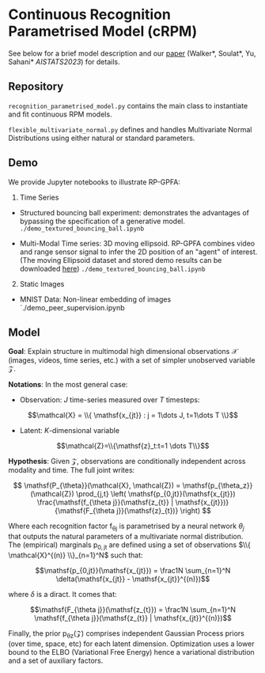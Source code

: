 
# Continuous Recognition Parametrised Model (cRPM)

See below for a brief model description and our [paper](https://arxiv.org/abs/2209.05661) (Walker\*, Soulat\*, Yu, Sahani\* *AISTATS2023*) for details.

## Repository

`recognition_parametrised_model.py` contains the main class to instantiate and fit continuous RPM models.

`flexible_multivariate_normal.py` defines and handles Multivariate Normal Distributions using either natural or standard parameters.

## Demo

We provide Jupyter notebooks to illustrate RP-GPFA:

1) Time Series

- Structured bouncing ball experiment: demonstrates the advantages of bypassing the specification of a generative model. `./demo_textured_bouncing_ball.ipynb`


- Multi-Modal Time series: 3D moving ellipsoid. RP-GPFA combines video and range sensor signal to infer the 2D position of an "agent" of interest. (The moving Ellipsoid dataset and stored demo results can be downloaded [here](https://www.dropbox.com/sh/70yc801n3p64ke1/AAC3irVxD9p119N22J1qvqYYa?dl=0)) `./demo_textured_bouncing_ball.ipynb`

2) Static Images

- MNIST Data: Non-linear embedding of images `./demo_peer_supervision.ipynb

## Model

**Goal**: Explain structure in multimodal high dimensional observations $\mathcal{X}$ (images, videos, time series, etc.) with a set of simpler unobserved variable $\mathcal{Z}$. 

**Notations**: In the most general case:  

$$ \text{ }$$

- Observation: $J$ time-series measured over $T$ timesteps:

$$\mathcal{X} = \\{ \mathsf{x_{jt}} : j = 1\dots J, t=1\dots T \\}$$

- Latent: $K$-dimensional variable

$$\mathcal{Z}=\\{\mathsf{z}_t:t=1 \dots T\\}$$

**Hypothesis**: Given $\mathcal{Z}$, observations are conditionally independent across modality and time. The full joint writes:


$$ \mathsf{P_{\theta}}(\mathcal{X}, \mathcal{Z}) = \mathsf{p_{\theta_z}}(\mathcal{Z}) \prod_{j,t} \left( \mathsf{p_{0,jt}}(\mathsf{x_{jt}}) \frac{\mathsf{f_{\theta j}}(\mathsf{z_{t}} | \mathsf{x_{jt}})}{\mathsf{F_{\theta j}}(\mathsf{z}_{t})} \right) $$


Where each recognition factor $\mathsf{f_{\theta j}}$ is parametrised by a neural network $\theta_j$ that outputs the natural parameters of a multivariate normal distribution. The (empirical) marginals $\mathsf{p_{0,jt}}$ are defined using a set of observations $\\{ \mathcal{X}^{(n)} \\}_{n=1}^N$ such that: 

$$\mathsf{p_{0,jt}}(\mathsf{x_{jt}}) = \frac1N \sum_{n=1}^N \delta(\mathsf{x_{jt}} - \mathsf{x_{jt}}^{(n)})$$

where $\delta$ is a diract. It comes that:

$$\mathsf{F_{\theta j}}(\mathsf{z_{t}}) = \frac1N \sum_{n=1}^N \mathsf{f_{\theta j}}(\mathsf{z_{t}} | \mathsf{x_{jt}}^{(n)})$$

Finally, the prior $\mathsf{p_{\theta z}}(\mathcal{Z})$ comprises independent Gaussian Process priors (over time, space, etc) for each latent dimension. Optimization uses a lower bound to the ELBO (Variational Free Energy) hence a variational distribution and a set of auxiliary factors.
